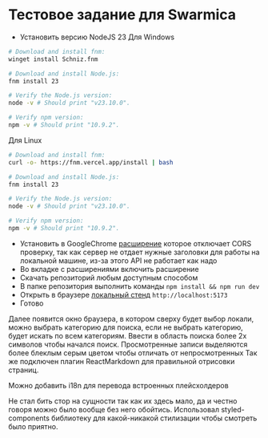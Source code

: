 # Тестовое задание для Swarmica

- Установить версию NodeJS 23
Для Windows
```bash
# Download and install fnm:
winget install Schniz.fnm

# Download and install Node.js:
fnm install 23

# Verify the Node.js version:
node -v # Should print "v23.10.0".

# Verify npm version:
npm -v # Should print "10.9.2".
```
Для Linux
```bash
# Download and install fnm:
curl -o- https://fnm.vercel.app/install | bash

# Download and install Node.js:
fnm install 23

# Verify the Node.js version:
node -v # Should print "v23.10.0".

# Verify npm version:
npm -v # Should print "10.9.2".
```

- Установить в GoogleChrome [расширение](https://chromewebstore.google.com/detail/cors-unblock/hadoojkfknbjgoppkecpgamiajljiief) которое отключает CORS проверку, так как сервер не отдает нужные заголовки для работы на локальной машине, из-за этого API не работает как надо
- Во вкладке с расширениями включить расширение
- Скачать репозиторий любым доступным способом
- В папке репозитория выполнить команды `npm install && npm run dev`
- Открыть в браузере [локальный стенд](http://localhost:5173) `http://localhost:5173`
- Готово

Далее появится окно браузера, в котором сверху будет выбор локали, можно выбрать категорию для поиска, если не выбрать категорию, будет искать по всем категориям. Ввести в область поиска более 2х символов чтобы начался поиск. Просмотренные записи выделяются более блеклым серым цветом чтобы отличать от непросмотренных
Так же подключен плагин ReactMarkdown для правильной отрисовки страниц.

Можно добавить i18n для перевода встроенных плейсхолдеров

Не стал бить стор на сущности так как их здесь мало, да и честно говоря можно было вообще без него обойтись.
Использовал styled-components библиотеку для какой-никакой стилизации чтобы смотреть было приятно.
